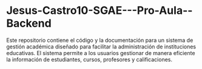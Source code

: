 # Jesus-Castro10-SGAE---Pro-Aula--Backend
Este repositorio contiene el código y la documentación para un sistema de gestión académica diseñado para facilitar la administración de instituciones educativas. El sistema permite a los usuarios gestionar de manera eficiente la información de estudiantes, cursos, profesores y calificaciones.
